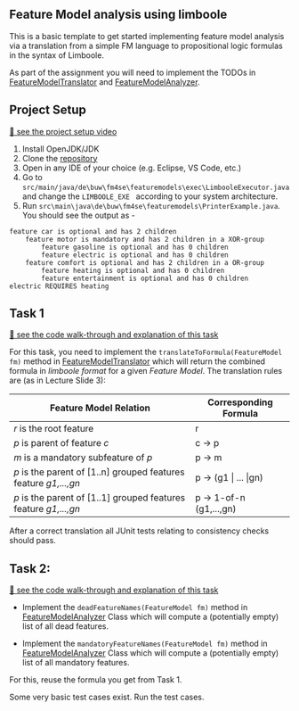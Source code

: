 ## Feature Model analysis using limboole

This is a basic template to get started implementing feature model analysis via a translation from a simple FM language to propositional logic formulas in the syntax of Limboole.

As part of the assignment you will need to implement the TODOs in [FeatureModelTranslator](https://github.com/se-buw/fm4se-featuremodels/blob/main/src/main/java/de/buw/fm4se/featuremodels/FeatureModelTranslator.java) and [FeatureModelAnalyzer](https://github.com/se-buw/fm4se-featuremodels/blob/main/src/main/java/de/buw/fm4se/featuremodels/FeatureModelAnalyzer.java).

## Project Setup

[📼 see the project setup video](https://www.youtube.com/watch?v=40MA55S3F8c&list=PLGyeoukah9NYNMJhcHXLjAGN294O2uXCB&index=6)

1. Install OpenJDK/JDK 
2. Clone the [repository](https://github.com/se-buw/fm4se-featuremodels.git)
3. Open in any IDE of your choice (e.g. Eclipse, VS Code, etc.)
4. Go to `src/main/java/de\buw\fm4se\featuremodels\exec\LimbooleExecutor.java` and change the  `LIMBOOLE_EXE ` according to your system architecture. 
5. Run `src\main\java\de\buw\fm4se\featuremodels\PrinterExample.java`. You should see the output as - 
```
feature car is optional and has 2 children
    feature motor is mandatory and has 2 children in a XOR-group
        feature gasoline is optional and has 0 children
        feature electric is optional and has 0 children
    feature comfort is optional and has 2 children in a OR-group
        feature heating is optional and has 0 children
        feature entertainment is optional and has 0 children
electric REQUIRES heating
```

## Task 1

[📼 see the code walk-through and explanation of this task](https://www.youtube.com/watch?v=qa08IzWqSQs&list=PLGyeoukah9NYNMJhcHXLjAGN294O2uXCB&index=7)

For this task, you need to implement the `translateToFormula(FeatureModel fm)` method in [FeatureModelTranslator](https://github.com/se-buw/fm4se-featuremodels/blob/main/src/main/java/de/buw/fm4se/featuremodels/FeatureModelTranslator.java)  which will return the combined formula in _limboole format_ for a given _Feature Model_.
The translation rules are (as in Lecture Slide 3):


| Feature Model Relation      | Corresponding Formula |  
| ----------------------      | --------------------- |
| _r_ is the root feature     | r                     |
| _p_ is parent of feature _c_   | c -> p             |
| _m_ is a mandatory subfeature of _p_   | p -> m     |
| _p_ is the parent of [1..n] grouped features feature _g1,...,gn_   | p -> (g1 \| ... \|gn) |
| _p_ is the parent of [1..1] grouped features feature _g1,...,gn_   | p -> 1-of-n (g1,...,gn) |

After a correct translation all JUnit tests relating to consistency checks should pass.


## Task 2:

[📼 see the code walk-through and explanation of this task](https://www.youtube.com/watch?v=xrLvDfDfRnQ&list=PLGyeoukah9NYNMJhcHXLjAGN294O2uXCB&index=8)


- Implement the ``deadFeatureNames(FeatureModel fm)`` method in [FeatureModelAnalyzer](https://github.com/se-buw/fm4se-featuremodels/blob/main/src/main/java/de/buw/fm4se/featuremodels/FeatureModelAnalyzer.java) Class which will compute a (potentially empty) list of all dead features. 

- Implement the ``mandatoryFeatureNames(FeatureModel fm)`` method in [FeatureModelAnalyzer](https://github.com/se-buw/fm4se-featuremodels/blob/main/src/main/java/de/buw/fm4se/featuremodels/FeatureModelAnalyzer.java) Class which will compute a (potentially empty) list of all mandatory features. 

For this, reuse the formula you get from Task 1.

Some very basic test cases exist. Run the test cases. 
